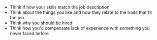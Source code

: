 - Think if how your skills match the job description
- Think about the things you like and how they relate to the traits that fit the job
- Think why you should be hired
- Think how you'd compensate lack of experience with something you never faced before